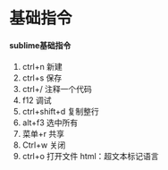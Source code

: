 # 基础指令
#### sublime基础指令
1. ctrl+n 新建
2. ctrl+s 保存
3. ctrl+/ 注释一个代码
4. f12 调试
5. ctrl+shift+d 复制整行
6. alt+f3 选中所有
7. 菜单+r 共享
8. Ctrl+w 关闭
9. ctrl+o 打开文件
html：超文本标记语言
